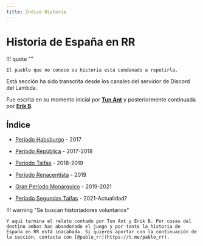 ```yaml
---
title: Indice Historia
---
```


# Historia de España en RR

!!! quote ""

    El pueblo que no conoce su historia está condenado a repetirla.

Está sección ha sido transcrita desde los canales del servidor de Discord del Lambda.

Fue escrita en su momento inicial por **[Tun Ant](https://rivalregions.com/#slide/profile/2000156291)** y posteriormente continuada por **[Erik B](https://rivalregions.com/#slide/profile/2000213056)**.

## Índice

- [Período Habsburgo](./01-Periodo-Habsburgo) - 2017

- [Período República](./02-Periodo-Republica) - 2017-2018

- [Período Taifas](./03-Periodo-Taifas) - 2018-2019

- [Período Renacentista](./04-Periodo-Renacentista) - 2019

- [Gran Período Monárquico](./05-Periodo-Reino) - 2019-2021

- [Período Segundas Taifas](./06-Periodo-Taifas2021) - 2021-Actualidad?

!!! warning "Se buscan historiadores voluntarios"

    Y aquí termina el relato contado por Tun Ant y Erik B. Por cosas del destino ambos han abandonado el juego y por tanto la historia de España en RR está inacabada. Si quieres aportar con la continuación de la sección, contacta con [@pablo_rr](https://t.me/pablo_rr).
